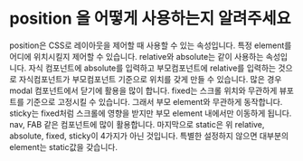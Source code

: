 # position 을 어떻게 사용하는지 알려주세요

position은 CSS로 레이아웃을 제어할 때 사용할 수 있는 속성입니다. 특정 element를 어디에 위치시킬지 제어할 수 있습니다. relative와 absolute는 같이 사용하는 속성입니다. 자식 컴포넌트에 absolute를 입력하고 부모컴포넌트에 relative를 입력하는 것으로 자식컴포넌트가 부모컴포넌트 기준으로 위치를 갖게 만들 수 있습니다. 많은 경우 modal 컴포넌트에서 닫기에 활용을 많이 합니다. fixed는 스크롤 위치와 무관하게 뷰포트를 기준으로 고정시킬 수 있습니다. 그래서 부모 element와 무관하게 동작합니다. sticky는 fixed처럼 스크롤에 영향을 받지만 부모 element 내에서만 이동하게 됩니다. nav, FAB 같은 컴포넌트에 많이 활용합니다. 마지막으로 static은 위 relative, absolute, fixed, sticky이 4가지가 아닌 것입니다. 특별한 설정하지 않으면 대부분의 element는 static값을 갖습니다.
